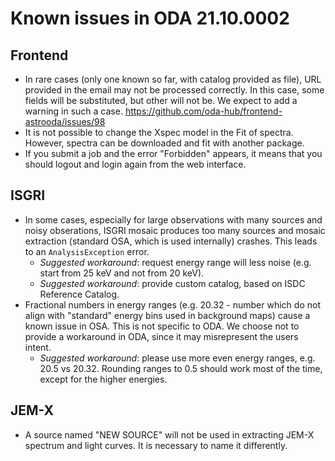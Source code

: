# Known issues in ODA 21.10.0002

## Frontend

* In rare cases (only one known so far, with catalog provided as file), URL provided in the email may not be processed correctly. In this case, some fields will be substituted, but other will not be. We expect to add a warning in such a case. https://github.com/oda-hub/frontend-astrooda/issues/98
* It is not possible to change the Xspec model in the Fit of spectra. However, spectra can be downloaded and fit with another package.
* If you submit a job and the error "Forbidden" appears, it means that you should logout and login again from the web interface.

## ISGRI

* In some cases, especially for large observations with many sources and noisy obserations, ISGRI mosaic produces too many sources and mosaic extraction (standard OSA, which is used internally) crashes. This leads to an `AnalysisException` error. 
  * *Suggested workaround*: request energy range will less noise (e.g. start from 25 keV and not from 20 keV).
  * *Suggested workaround*: provide custom catalog, based on ISDC Reference Catalog.
* Fractional numbers in energy ranges (e.g. 20.32 - number which do not align with "standard" energy bins used in background maps) cause a known issue in OSA. This is not specific to ODA. We choose not to provide a workaround in ODA, since it may misrepresent the users intent.
  * *Suggested workaround*: please use more even energy ranges, e.g. 20.5 vs 20.32. Rounding ranges to 0.5 should work most of the time, except for the higher energies.

## JEM-X

* A source named "NEW SOURCE" will not be used in extracting JEM-X spectrum and light curves. It is necessary to name it differently.

